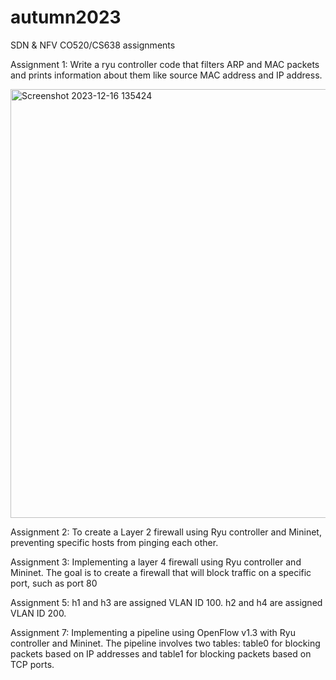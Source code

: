 # autumn2023
SDN &amp; NFV CO520/CS638 assignments

Assignment 1:
Write a ryu controller code that filters ARP and MAC packets and prints information about them like source MAC address and IP address.

<img width="686" alt="Screenshot 2023-12-16 135424" src="https://github.com/SDN-TU/autumn2023/assets/108898063/63456cc3-7384-4382-ae3b-efb771ee62e2">

Assignment 2:
To create a Layer 2 firewall using Ryu controller and Mininet, preventing specific hosts from pinging each other.

Assignment 3:
Implementing a layer 4 firewall using Ryu controller and Mininet. The goal is to create a firewall that will block traffic on a specific port, such as port 80

Assignment 5:
h1 and h3 are assigned VLAN ID 100. h2 and h4 are assigned VLAN ID 200.

Assignment 7:
Implementing a pipeline using OpenFlow v1.3 with Ryu controller and Mininet. The pipeline involves two tables: table0 for blocking packets based on IP addresses and table1 for blocking packets based on TCP ports.


